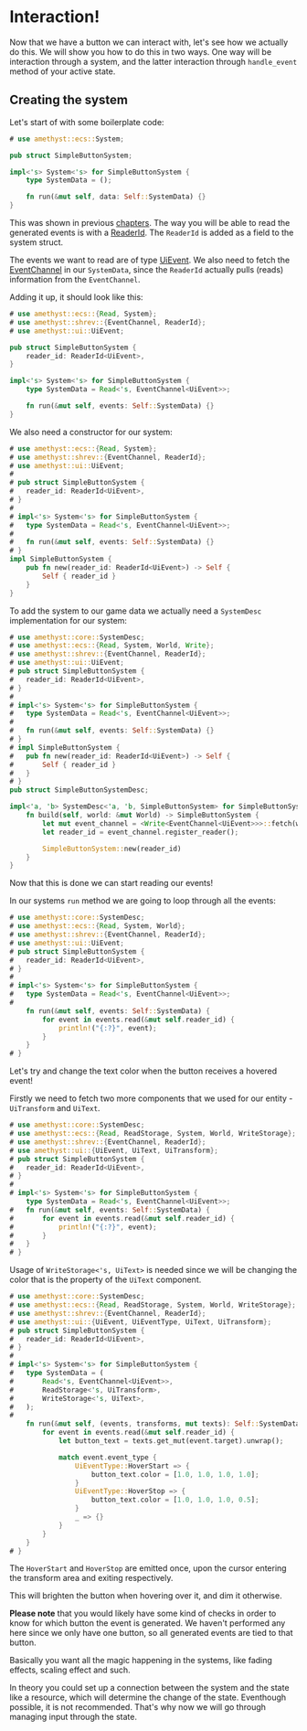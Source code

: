 # Interaction!

Now that we have a button we can interact with, let's see how we actually do this.
We will show you how to do this in two ways. One way will be interaction through a system,
and the latter interaction through `handle_event` method of your active state.

## Creating the system

Let's start of with some boilerplate code:

```rust
# use amethyst::ecs::System;

pub struct SimpleButtonSystem;

impl<'s> System<'s> for SimpleButtonSystem {
    type SystemData = ();

    fn run(&mut self, data: Self::SystemData) {}
}
```

This was shown in previous [chapters][sys_ini].
The way you will be able to read the generated
events is with a [ReaderId].
The `ReaderId` is added as a field to the system struct.

The events we want to read are of type [UiEvent].
We also need to fetch the [EventChannel] in our `SystemData`,
since the `ReaderId` actually pulls (reads) information  from the `EventChannel`.

Adding it up, it should look like this:

```rust
# use amethyst::ecs::{Read, System};
# use amethyst::shrev::{EventChannel, ReaderId};
# use amethyst::ui::UiEvent;

pub struct SimpleButtonSystem {
    reader_id: ReaderId<UiEvent>,
}

impl<'s> System<'s> for SimpleButtonSystem {
    type SystemData = Read<'s, EventChannel<UiEvent>>;

    fn run(&mut self, events: Self::SystemData) {}
}
```

We also need a constructor for our system:

```rust
# use amethyst::ecs::{Read, System};
# use amethyst::shrev::{EventChannel, ReaderId};
# use amethyst::ui::UiEvent;
# 
# pub struct SimpleButtonSystem {
#   reader_id: ReaderId<UiEvent>,
# }
# 
# impl<'s> System<'s> for SimpleButtonSystem {
#   type SystemData = Read<'s, EventChannel<UiEvent>>;
# 
#   fn run(&mut self, events: Self::SystemData) {}
# }
impl SimpleButtonSystem {
    pub fn new(reader_id: ReaderId<UiEvent>) -> Self {
        Self { reader_id }
    }
}
```

To add the system to our game data we actually need a `SystemDesc` implementation for our system:

```rust
# use amethyst::core::SystemDesc;
# use amethyst::ecs::{Read, System, World, Write};
# use amethyst::shrev::{EventChannel, ReaderId};
# use amethyst::ui::UiEvent;
# pub struct SimpleButtonSystem {
#   reader_id: ReaderId<UiEvent>,
# }
# 
# impl<'s> System<'s> for SimpleButtonSystem {
#   type SystemData = Read<'s, EventChannel<UiEvent>>;
# 
#   fn run(&mut self, events: Self::SystemData) {}
# }
# impl SimpleButtonSystem {
#   pub fn new(reader_id: ReaderId<UiEvent>) -> Self {
#       Self { reader_id }
#   }
# }
pub struct SimpleButtonSystemDesc;

impl<'a, 'b> SystemDesc<'a, 'b, SimpleButtonSystem> for SimpleButtonSystemDesc {
    fn build(self, world: &mut World) -> SimpleButtonSystem {
        let mut event_channel = <Write<EventChannel<UiEvent>>>::fetch(world);
        let reader_id = event_channel.register_reader();

        SimpleButtonSystem::new(reader_id)
    }
}
```

Now that this is done we can start reading our events!

In our systems `run` method we are going to loop through all the events:

```rust
# use amethyst::core::SystemDesc;
# use amethyst::ecs::{Read, System, World};
# use amethyst::shrev::{EventChannel, ReaderId};
# use amethyst::ui::UiEvent;
# pub struct SimpleButtonSystem {
#   reader_id: ReaderId<UiEvent>,
# }
# 
# impl<'s> System<'s> for SimpleButtonSystem {
#   type SystemData = Read<'s, EventChannel<UiEvent>>;
# 
    fn run(&mut self, events: Self::SystemData) {
        for event in events.read(&mut self.reader_id) {
            println!("{:?}", event);
        }
    }
# }
```

Let's try and change the text color when the button receives a hovered event!

Firstly we need to fetch two more components that
we used for our entity - `UiTransform` and `UiText`.

```rust
# use amethyst::core::SystemDesc;
# use amethyst::ecs::{Read, ReadStorage, System, World, WriteStorage};
# use amethyst::shrev::{EventChannel, ReaderId};
# use amethyst::ui::{UiEvent, UiText, UiTransform};
# pub struct SimpleButtonSystem {
#   reader_id: ReaderId<UiEvent>,
# }
# 
# impl<'s> System<'s> for SimpleButtonSystem {
    type SystemData = Read<'s, EventChannel<UiEvent>>;
#   fn run(&mut self, events: Self::SystemData) {
#       for event in events.read(&mut self.reader_id) {
#           println!("{:?}", event);
#       }
#   }
# }
```

Usage of `WriteStorage<'s, UiText>` is needed since we will be changing
the color that is the property of the `UiText` component.

```rust
# use amethyst::core::SystemDesc;
# use amethyst::ecs::{Read, ReadStorage, System, World, WriteStorage};
# use amethyst::shrev::{EventChannel, ReaderId};
# use amethyst::ui::{UiEvent, UiEventType, UiText, UiTransform};
# pub struct SimpleButtonSystem {
#   reader_id: ReaderId<UiEvent>,
# }
# 
# impl<'s> System<'s> for SimpleButtonSystem {
#   type SystemData = (
#       Read<'s, EventChannel<UiEvent>>,
#       ReadStorage<'s, UiTransform>,
#       WriteStorage<'s, UiText>,
#   );
# 
    fn run(&mut self, (events, transforms, mut texts): Self::SystemData) {
        for event in events.read(&mut self.reader_id) {
            let button_text = texts.get_mut(event.target).unwrap();

            match event.event_type {
                UiEventType::HoverStart => {
                    button_text.color = [1.0, 1.0, 1.0, 1.0];
                }
                UiEventType::HoverStop => {
                    button_text.color = [1.0, 1.0, 1.0, 0.5];
                }
                _ => {}
            }
        }
    }
# }
```

The `HoverStart` and `HoverStop` are emitted once, upon the cursor
entering the transform area and exiting respectively.

This will brighten the button when hovering over it, and dim it otherwise.

**Please note** that you would likely have some kind of checks in order to know
for which button the event is generated.
We haven't performed any here since we only have one button, so all generated
events are tied to that button.

Basically you want all the magic happening in the systems, like fading
effects, scaling effect and such.

In theory you could set up a connection between the system and the state
like a resource, which will determine the change of the state.
Eventhough possible, it is not recommended. That's why now
we will go through managing input through the state.

[eventchannel]: https://specs.amethyst.rs/docs/api/shrev/struct.eventchannel
[readerid]: https://docs.rs/specs/~0.16/specs/struct.ReaderId.html
[sys_ini]: ../concepts/system/system_initialization.html
[uievent]: https://docs.amethyst.rs/master/amethyst_ui/struct.UiEvent.html
